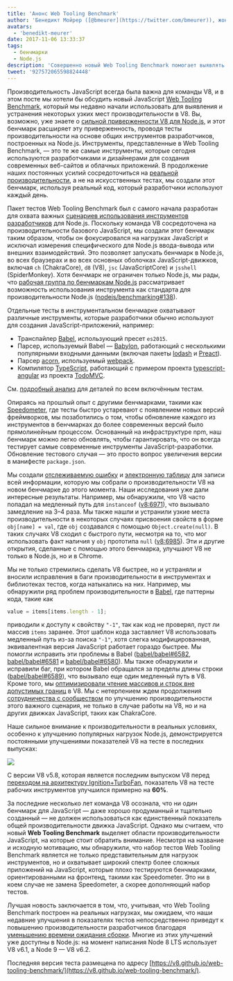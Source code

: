 ```yaml
---
title: 'Анонс Web Tooling Benchmark'
author: 'Бенедикт Мойрер ([@bmeurer](https://twitter.com/bmeurer)), жонглёр производительности JavaScript'
avatars:
  - 'benedikt-meurer'
date: 2017-11-06 13:33:37
tags:
  - бенчмарки
  - Node.js
description: 'Совершенно новый Web Tooling Benchmark помогает выявлять и устранять узкие места производительности V8 в Babel, TypeScript и других реальных проектах.'
tweet: '927572065598824448'
---
```

Производительность JavaScript всегда была важна для команды V8, и в этом посте мы хотели бы обсудить новый JavaScript [Web Tooling Benchmark](https://v8.github.io/web-tooling-benchmark), который мы недавно начали использовать для выявления и устранения некоторых узких мест производительности в V8. Вы, возможно, уже знаете о [сильной приверженности V8 для Node.js](/blog/v8-nodejs), и этот бенчмарк расширяет эту приверженность, проводя тесты производительности на основе общих инструментов разработчиков, построенных на Node.js. Инструменты, представленные в Web Tooling Benchmark, — это те же самые инструменты, которые сегодня используются разработчиками и дизайнерами для создания современных веб-сайтов и облачных приложений. В продолжение наших постоянных усилий сосредоточиться на [реальной производительности](/blog/real-world-performance/), а не на искусственных тестах, мы создали этот бенчмарк, используя реальный код, который разработчики используют каждый день.

<!--truncate-->
Пакет тестов Web Tooling Benchmark был с самого начала разработан для охвата важных [сценариев использования инструментов разработчиков](https://github.com/nodejs/benchmarking/blob/master/docs/use_cases.md#web-developer-tooling) для Node.js. Поскольку команда V8 сосредоточена на производительности базового JavaScript, мы создали этот бенчмарк таким образом, чтобы он фокусировался на нагрузках JavaScript и исключал измерения специфического для Node.js ввода-вывода или внешних взаимодействий. Это позволяет запускать бенчмарк в Node.js, во всех браузерах и во всех основных оболочках JavaScript-движков, включая `ch` (ChakraCore), `d8` (V8), `jsc` (JavaScriptCore) и `jsshell` (SpiderMonkey). Хотя бенчмарк не ограничен только Node.js, мы рады, что [рабочая группа по бенчмаркам Node.js](https://github.com/nodejs/benchmarking) рассматривает возможность использования инструмента как стандарта для производительности Node.js ([nodejs/benchmarking#138](https://github.com/nodejs/benchmarking/issues/138)).

Отдельные тесты в инструментальном бенчмарке охватывают различные инструменты, которые разработчики обычно используют для создания JavaScript-приложений, например:

- Транспайлер [Babel](https://github.com/babel/babel), использующий пресет `es2015`.
- Парсер, используемый Babel — [Babylon](https://github.com/babel/babylon), работающий с несколькими популярными входными данными (включая пакеты [lodash](https://lodash.com/) и [Preact](https://github.com/developit/preact)).
- Парсер [acorn](https://github.com/ternjs/acorn), используемый [webpack](http://webpack.js.org/).
- Компилятор [TypeScript](http://www.typescriptlang.org/), работающий с примером проекта [typescript-angular](https://github.com/tastejs/todomvc/tree/master/examples/typescript-angular) из проекта [TodoMVC](https://github.com/tastejs/todomvc).

См. [подробный анализ](https://github.com/v8/web-tooling-benchmark/blob/master/docs/in-depth.md) для деталей по всем включённым тестам.

Опираясь на прошлый опыт с другими бенчмарками, такими как [Speedometer](http://browserbench.org/Speedometer), где тесты быстро устаревают с появлением новых версий фреймворков, мы позаботились о том, чтобы обновление каждого из инструментов в бенчмарках до более современных версий было прямолинейным процессом. Основанный на инфраструктуре npm, наш бенчмарк можно легко обновлять, чтобы гарантировать, что он всегда тестирует самые современные инструменты JavaScript-разработки. Обновление тестового случая — это просто вопрос увеличения версии в манифесте `package.json`.

Мы создали [отслеживаемую ошибку](http://crbug.com/v8/6936) и [электронную таблицу](https://docs.google.com/spreadsheets/d/14XseWDyiJyxY8_wXkQpc7QCKRgMrUbD65sMaNvAdwXw) для записи всей информации, которую мы собрали о производительности V8 на новом бенчмарке до этого момента. Наши исследования уже дали интересные результаты. Например, мы обнаружили, что V8 часто попадал на медленный путь для `instanceof` ([v8:6971](http://crbug.com/v8/6971)), что вызывало замедление на 3–4 раза. Мы также нашли и устранили узкие места производительности в некоторых случаях присвоения свойств в форме `obj[name] = val`, где `obj` создавался с помощью `Object.create(null)`. В таких случаях V8 сходил с быстрого пути, несмотря на то, что мог использовать факт наличия у `obj` прототипа `null` ([v8:6985](http://crbug.com/v8/6985)). Эти и другие открытия, сделанные с помощью этого бенчмарка, улучшают V8 не только в Node.js, но и в Chrome.

Мы не только стремились сделать V8 быстрее, но и устраняли и вносили исправления в баги производительности в инструментах и библиотеках тестов, когда натыкались на них. Например, мы обнаружили ряд проблем производительности в [Babel](https://github.com/babel/babel), где паттерны кода, такие как

```js
value = items[items.length - 1];
```

приводили к доступу к свойству `"-1"`, так как код не проверял, пуст ли массив `items` заранее. Этот шаблон кода заставляет V8 использовать медленный путь из-за поиска `"-1"`, хотя слегка модифицированная, эквивалентная версия JavaScript работает гораздо быстрее. Мы помогли исправить эти проблемы в Babel ([babel/babel#6582](https://github.com/babel/babel/pull/6582), [babel/babel#6581](https://github.com/babel/babel/pull/6581) и [babel/babel#6580](https://github.com/babel/babel/pull/6580)). Мы также обнаружили и исправили баг, при котором Babel обращался за пределы длины строки ([babel/babel#6589](https://github.com/babel/babel/pull/6589)), что вызывало еще один медленный путь в V8. Кроме того, мы [оптимизировали чтение массивов и строк вне допустимых границ](https://twitter.com/bmeurer/status/926357262318305280) в V8. Мы с нетерпением ждем продолжения [сотрудничества с сообществом](https://twitter.com/rauchg/status/924349334346276864) по улучшению производительности этого важного сценария, не только в случае работы на V8, но и на других движках JavaScript, таких как ChakraCore.

Наше сильное внимание к производительности в реальных условиях, особенно к улучшению популярных нагрузок Node.js, демонстрируется постоянными улучшениями показателей V8 на тесте в последних выпусках:

![](/_img/web-tooling-benchmark/chart.svg)

С версии V8 v5.8, которая является последним выпуском V8 перед [переходом на архитектуру Ignition+TurboFan](/blog/launching-ignition-and-turbofan), показатель V8 на тесте рабочих инструментов улучшился примерно на **60%**.

За последние несколько лет команда V8 осознала, что ни один бенчмарк для JavaScript — даже хорошо продуманный и тщательно созданный — не должен использоваться как единственный показатель общей производительности движка JavaScript. Однако мы считаем, что новый **Web Tooling Benchmark** выделяет области производительности JavaScript, на которые стоит обратить внимание. Несмотря на название и исходную мотивацию, мы обнаружили, что набор тестов Web Tooling Benchmark является не только представительным для нагрузок инструментов, но и охватывает широкий спектр более сложных приложений на JavaScript, которые плохо тестируются бенчмарками, ориентированными на фронтенд, такими как Speedometer. Это ни в коем случае не замена Speedometer, а скорее дополняющий набор тестов.

Лучшая новость заключается в том, что, учитывая, что Web Tooling Benchmark построен на реальных нагрузках, мы ожидаем, что наши недавние улучшения в показателях тестов непосредственно приведут к повышению производительности разработчиков благодаря [уменьшению времени ожидания сборки](https://xkcd.com/303/). Многие из этих улучшений уже доступны в Node.js: на момент написания Node 8 LTS использует V8 v6.1, а Node 9 — V8 v6.2.

Последняя версия теста размещена по адресу [https://v8.github.io/web-tooling-benchmark/](https://v8.github.io/web-tooling-benchmark/).
